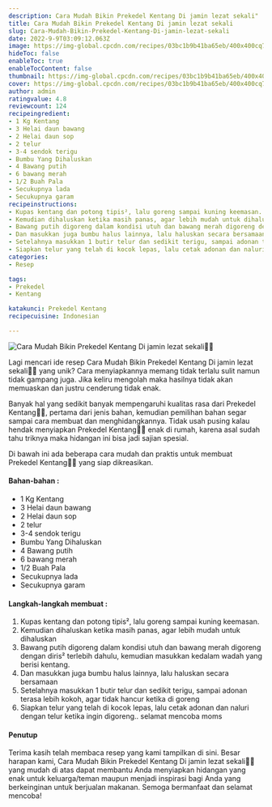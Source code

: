 ```yaml
---
description: Cara Mudah Bikin Prekedel Kentang Di jamin lezat sekali"
title: Cara Mudah Bikin Prekedel Kentang Di jamin lezat sekali
slug: Cara-Mudah-Bikin-Prekedel-Kentang-Di-jamin-lezat-sekali
date: 2022-9-9T03:09:12.063Z
image: https://img-global.cpcdn.com/recipes/03bc1b9b41ba65eb/400x400cq70/photo.jpg
hideToc: false
enableToc: true
enableTocContent: false
thumbnail: https://img-global.cpcdn.com/recipes/03bc1b9b41ba65eb/400x400cq70/photo.jpg
cover: https://img-global.cpcdn.com/recipes/03bc1b9b41ba65eb/400x400cq70/photo.jpg
author: admin
ratingvalue: 4.8
reviewcount: 124
recipeingredient:
- 1 Kg Kentang
- 3 Helai daun bawang
- 2 Helai daun sop
- 2 telur
- 3-4 sendok terigu
- Bumbu Yang Dihaluskan
- 4 Bawang putih
- 6 bawang merah
- 1/2 Buah Pala
- Secukupnya lada
- Secukupnya garam
recipeinstructions:
- Kupas kentang dan potong tipis², lalu goreng sampai kuning keemasan.
- Kemudian dihaluskan ketika masih panas, agar lebih mudah untuk dihaluskan
- Bawang putih digoreng dalam kondisi utuh dan bawang merah digoreng dengan diris² terlebih dahulu, kemudian masukkan kedalam wadah yang berisi kentang.
- Dan masukkan juga bumbu halus lainnya, lalu haluskan secara bersamaan
- Setelahnya masukkan 1 butir telur dan sedikit terigu, sampai adonan terasa lebih kokoh, agar tidak hancur ketika di goreng
- Siapkan telur yang telah di kocok lepas, lalu cetak adonan dan naluri dengan telur ketika ingin digoreng.. selamat mencoba moms
categories:
- Resep

tags:
- Prekedel
- Kentang

katakunci: Prekedel Kentang
recipecuisine: Indonesian

---
```


![Cara Mudah Bikin Prekedel Kentang Di jamin lezat sekali👩‍🍳](https://img-global.cpcdn.com/recipes/03bc1b9b41ba65eb/400x400cq70/photo.jpg)

Lagi mencari ide resep Cara Mudah Bikin Prekedel Kentang Di jamin lezat sekali👩‍🍳 yang unik? Cara menyiapkannya memang tidak terlalu sulit namun tidak gampang juga. Jika keliru mengolah maka hasilnya tidak akan memuaskan dan justru cenderung tidak enak.

Banyak hal yang sedikit banyak mempengaruhi kualitas rasa dari Prekedel Kentang👩‍🍳, pertama dari jenis bahan, kemudian pemilihan bahan segar sampai cara membuat dan menghidangkannya. Tidak usah pusing kalau hendak menyiapkan Prekedel Kentang👩‍🍳 enak di rumah, karena asal sudah tahu triknya maka hidangan ini bisa jadi sajian spesial.

Di bawah ini ada beberapa cara mudah dan praktis untuk membuat Prekedel Kentang👩‍🍳 yang siap dikreasikan.

<!--inarticleads1-->

#### Bahan-bahan :

- 1 Kg Kentang
- 3 Helai daun bawang
- 2 Helai daun sop
- 2 telur
- 3-4 sendok terigu
- Bumbu Yang Dihaluskan
- 4 Bawang putih
- 6 bawang merah
- 1/2 Buah Pala
- Secukupnya lada
- Secukupnya garam

<!--inarticleads2-->

#### Langkah-langkah membuat :

1. Kupas kentang dan potong tipis², lalu goreng sampai kuning keemasan.
1. Kemudian dihaluskan ketika masih panas, agar lebih mudah untuk dihaluskan
1. Bawang putih digoreng dalam kondisi utuh dan bawang merah digoreng dengan diris² terlebih dahulu, kemudian masukkan kedalam wadah yang berisi kentang.
1. Dan masukkan juga bumbu halus lainnya, lalu haluskan secara bersamaan
1. Setelahnya masukkan 1 butir telur dan sedikit terigu, sampai adonan terasa lebih kokoh, agar tidak hancur ketika di goreng
1. Siapkan telur yang telah di kocok lepas, lalu cetak adonan dan naluri dengan telur ketika ingin digoreng.. selamat mencoba moms

#### Penutup

Terima kasih telah membaca resep yang kami tampilkan di sini. Besar harapan kami, Cara Mudah Bikin Prekedel Kentang Di jamin lezat sekali👩‍🍳 yang mudah di atas dapat membantu Anda menyiapkan hidangan yang enak untuk keluarga/teman maupun menjadi inspirasi bagi Anda yang berkeinginan untuk berjualan makanan. Semoga bermanfaat dan selamat mencoba!